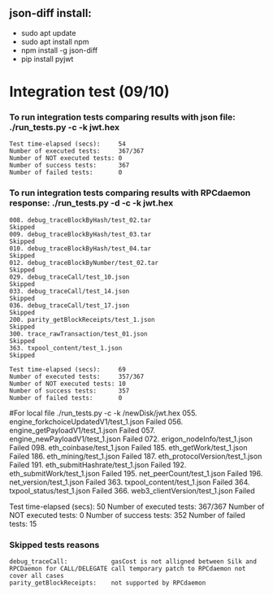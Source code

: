 json-diff install:
------------------
- sudo apt update
- sudo apt install npm
- npm install -g json-diff
- pip install pyjwt


# Integration test (09/10)

### To run integration tests comparing results with json file: ./run_tests.py -c -k jwt.hex

```
Test time-elapsed (secs):     54
Number of executed tests:     367/367
Number of NOT executed tests: 0
Number of success tests:      367
Number of failed tests:       0
```


### To run integration tests comparing results with RPCdaemon response: ./run_tests.py -d -c -k jwt.hex
```
008. debug_traceBlockByHash/test_02.tar                           Skipped
009. debug_traceBlockByHash/test_03.tar                           Skipped
010. debug_traceBlockByHash/test_04.tar                           Skipped
012. debug_traceBlockByNumber/test_02.tar                         Skipped
029. debug_traceCall/test_10.json                                 Skipped
033. debug_traceCall/test_14.json                                 Skipped
036. debug_traceCall/test_17.json                                 Skipped
200. parity_getBlockReceipts/test_1.json                          Skipped
300. trace_rawTransaction/test_01.json                            Skipped
363. txpool_content/test_1.json                                   Skipped
                                                                                    
Test time-elapsed (secs):     69
Number of executed tests:     357/367
Number of NOT executed tests: 10
Number of success tests:      357
Number of failed tests:       0
```

#For local file
./run_tests.py -c -k /newDisk/jwt.hex 
055. engine_forkchoiceUpdatedV1/test_1.json                       Failed
056. engine_getPayloadV1/test_1.json                              Failed
057. engine_newPayloadV1/test_1.json                              Failed
072. erigon_nodeInfo/test_1.json                                  Failed
098. eth_coinbase/test_1.json                                     Failed
185. eth_getWork/test_1.json                                      Failed
186. eth_mining/test_1.json                                       Failed
187. eth_protocolVersion/test_1.json                              Failed
191. eth_submitHashrate/test_1.json                               Failed
192. eth_submitWork/test_1.json                                   Failed
195. net_peerCount/test_1.json                                    Failed
196. net_version/test_1.json                                      Failed
363. txpool_content/test_1.json                                   Failed
364. txpool_status/test_1.json                                    Failed
366. web3_clientVersion/test_1.json                               Failed
                                                                                    
Test time-elapsed (secs):     50
Number of executed tests:     367/367
Number of NOT executed tests: 0
Number of success tests:      352
Number of failed tests:       15




### Skipped tests reasons
```
debug_traceCall:            gasCost is not alligned between Silk and RPCDaemon for CALL/DELEGATE call temporary patch to RPCdaemon not cover all cases
parity_getBlockReceipts:    not supported by RPCdaemon
```
